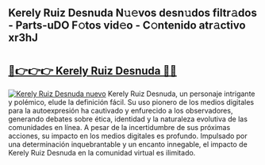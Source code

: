 ## Kerely Ruiz Desnuda N𝚞𝚎vos desn𝚞dos filtr𝚊dos - Parts-uDO F𝚘tos vid𝚎o - C𝚘ntenido atr𝚊ctivo xr3hJ

# <h2><a href="http://mb2ho0.tromn.icu/?c=Kerely+Ruiz+Desnuda">🔗👉👉👉 Kerely Ruiz Desnuda 🔗🔗</a></h2>

[![Kerely Ruiz Desnuda nuevo](https://i.imgur.com/pEAQMta.gif)](http://mb2ho0.tromn.icu/?c=Kerely+Ruiz+Desnuda)
Kerely Ruiz Desnuda, un personaje intrigante y polémico, elude la definición fácil. Su uso pionero de los medios digitales para la autoexpresión ha cautivado y enfurecido a los observadores, generando debates sobre ética, identidad y la naturaleza evolutiva de las comunidades en línea. A pesar de la incertidumbre de sus próximas acciones, su impacto en los medios digitales es profundo. Impulsado por una determinación inquebrantable y un encanto innegable, el impacto de Kerely Ruiz Desnuda en la comunidad virtual es ilimitado.
